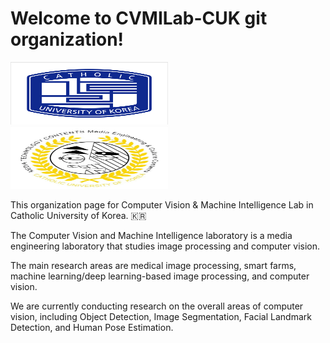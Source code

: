# Welcome to CVMILab-CUK git organization!

<img src = "./profile/img/logo.png" width="50%" height="100px">
<img src = "./profile/img/Media_Contents.jpg" width="50%" height="100px">

This organization page for Computer Vision & Machine Intelligence Lab in Catholic University of Korea. 🇰🇷

The Computer Vision and Machine Intelligence laboratory is a media engineering laboratory that studies image processing and computer vision.

The main research areas are medical image processing, smart farms, machine learning/deep learning-based image processing, and computer vision.

We are currently conducting research on the overall areas of computer vision, including Object Detection, Image Segmentation, Facial Landmark Detection, and Human Pose Estimation.
